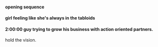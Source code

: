 
#### opening sequence

#### girl feeling like she's always in the tabloids

#### 2:00:00 guy trying to grow his business with action oriented partners.

hold the vision.
